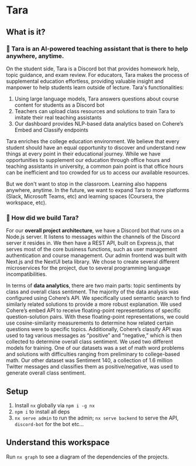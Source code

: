 # Tara

## What is it?
### 🍎 Tara is an AI-powered teaching assistant that is there to help anywhere, anytime. 
On the student side, Tara is a Discord bot that provides homework help, topic guidance, and exam review. For educators, Tara makes the process of supplemental education effortless, providing valuable insight and manpower to help students learn outside of lecture.
Tara's functionalities:
1. Using large language models, Tara answers questions about course content for students as a Discord bot
2. Teachers can upload class resources and solutions to train Tara to imitate their real teaching assistants
3. Our dashboard provides NLP-based data analytics based on Cohere’s Embed and Classify endpoints 

Tara enriches the college education environment. We believe that every student should have an equal opportunity to discover and understand new things at every point in their educational journey. While we have opportunities to supplement our education through office hours and teaching assistants in university, a common pain point is that office hours can be inefficient and too crowded for us to access our available resources. 

But we don't want to stop in the classroom. Learning also happens anywhere, anytime. In the future, we want to expand Tara to more platforms (Slack, Microsoft Teams, etc) and learning spaces (Coursera, the workspace, etc). 

### 🍏 How did we build Tara?
For our **overall project architecture**, we have a Discord bot that runs on a Node.js server. It listens to messages within the channels of the Discord server it resides in. We then have a REST API, built on Express.js, that serves most of the core business functions, such as user management authentication and course management. Our admin frontend was built with Next.js and the NextUI beta library. We chose to create several different microservices for the project, due to several programming language incompatibilities. 

In terms of **data analytics**, there are two main parts: topic sentiments by class and overall class sentiment. The majority of the data analysis was configured using Cohere’s API. We specifically used semantic search to find similarly related solutions to provide a more robust explanation. We used Cohere’s embed API to receive floating-point representations of specific question-solution pairs. With these floating-point representations, we could use cosine-similarity measurements to determine how related certain questions were to specific topics. Additionally, Cohere’s classify API was used to tag various messages as “positive” and “negative,” which is then collected to determine overall class sentiment. We used two different models for training. One of our datasets was a set of math word problems and solutions with difficulties ranging from preliminary to college-based math. Our other dataset was Sentiment 140, a collection of 1.6 million Twitter messages and classifies them as positive/negative, was used to generate overall class sentiment. 


## Setup

1. Install `nx` globally via `npm i -g nx`
2. `npm i` to install all deps
3. `nx serve admin` to run the admin; `nx serve backend` to serve the API, `discord-bot` for the bot etc...

## Understand this workspace

Run `nx graph` to see a diagram of the dependencies of the projects.

